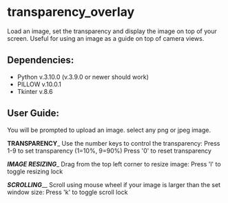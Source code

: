 # transparency_overlay
Load an image, set the transparency and display the image on top of your screen. Useful for using an image as a guide on top of camera views.

## Dependencies:
- Python v.3.10.0 (v.3.9.0 or newer should work)
- PILLOW v.10.0.1
- Tkinter v.8.6


## User Guide:
You will be prompted to upload an image. select any png or jpeg image.

________TRANSPARENCY_________
Use the number keys to control the transparency:
Press 1-9 to set transparency (1=10%, 9=90%)
Press '0' to reset transparency

_______IMAGE RESIZING________
Drag from the top left corner to resize image:
Press 'l' to toggle resizing lock

_________SCROLLING___________
Scroll using mouse wheel if your image is larger than the set window size:
Press 'k' to toggle scroll lock
